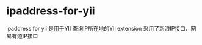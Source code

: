 ipaddress-for-yii
=================

ipaddress for yii 是用于YII 查询IP所在地的YII extension 采用了新浪IP接口、网易有道IP接口